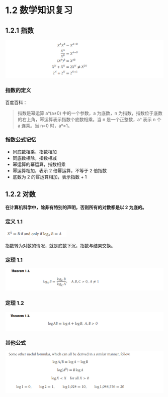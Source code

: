# 1.2 数学知识复习

## 1.2.1 指数

![](images/exponents.png)

### 指数的定义

百度百科：

> 指数是幂运算 aⁿ(a≠0) 中的一个参数，a 为底数，n 为指数，指数位于底数的右上角，幂运算表示指数个底数相乘。当 n 是一个正整数，aⁿ 表示 n 个 a 连乘。当 n=0 时，aⁿ=1。

### 指数公式记忆

- 同底数相乘，指数相加
- 同底数相除，指数相减
- 幂运算的幂运算，指数相乘
- 幂运算相加，表示 2 倍幂运算，不等于 2 倍指数
- 底数为 2 的幂运算相加，表示指数 + 1

## 1.2.2 对数

**在计算机科学中，除非有特别的声明，否则所有的对数都是以 2 为底的。**

### 定义 1.1

![](images/logarithms.png)

指数转为对数的情况，就是底数下沉，指数与结果交换。

### 定理 1.1

![img.png](images/logarithms_theorem_1_1.png)

### 定理 1.2

![img_1.png](images/logarithms_theorem_1_2.png)

### 其他公式

![img_2.png](images/logarithms_theorem_other.png)